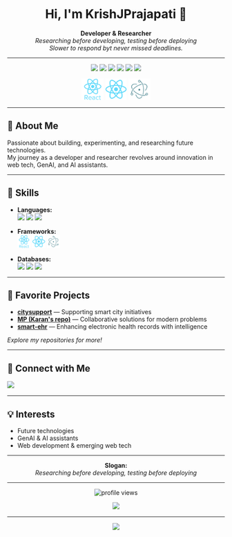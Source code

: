 <h1 align="center">Hi, I'm KrishJPrajapati 👋</h1>
<p align="center">
  <b>Developer & Researcher</b><br>
  <i>Researching before developing, testing before deploying</i><br>
  <i>Slower to respond byt never missed deadlines.</i>
</p>

---

<p align="center">
  <img src="https://img.shields.io/badge/Javascript-F7DF1E?style=for-the-badge&logo=javascript&logoColor=black"/>
  <img src="https://img.shields.io/badge/Python-3776AB?style=for-the-badge&logo=python&logoColor=white"/>
  <img src="https://img.shields.io/badge/C-00599C?style=for-the-badge&logo=c&logoColor=white"/>
  <img src="https://img.shields.io/badge/Postgres-4169E1?style=for-the-badge&logo=postgresql&logoColor=white"/>
  <img src="https://img.shields.io/badge/MongoDB-47A248?style=for-the-badge&logo=mongodb&logoColor=white"/>
  <img src="https://img.shields.io/badge/VectorDB-FF9900?style=for-the-badge"/>
</p>

<p align="center">
  <img src="https://raw.githubusercontent.com/devicons/devicon/master/icons/react/react-original-wordmark.svg" alt="React" width="50"/>
  <img src="https://raw.githubusercontent.com/devicons/devicon/master/icons/react/react-original.svg" alt="React Native" width="50"/>
  <img src="https://raw.githubusercontent.com/devicons/devicon/master/icons/electron/electron-original.svg" alt="Electron" width="50"/>
</p>

---

## 🚀 About Me

Passionate about building, experimenting, and researching future technologies.<br>
My journey as a developer and researcher revolves around innovation in web tech, GenAI, and AI assistants.

---

## 🧠 Skills

- **Languages:**  
  <img src="https://img.shields.io/badge/Javascript-F7DF1E?style=flat&logo=javascript&logoColor=black"/> 
  <img src="https://img.shields.io/badge/Python-3776AB?style=flat&logo=python&logoColor=white"/> 
  <img src="https://img.shields.io/badge/C-00599C?style=flat&logo=c&logoColor=white"/>

- **Frameworks:**  
  <img src="https://raw.githubusercontent.com/devicons/devicon/master/icons/react/react-original-wordmark.svg" alt="React" width="30"/>
  <img src="https://raw.githubusercontent.com/devicons/devicon/master/icons/react/react-original.svg" alt="React Native" width="30"/>
  <img src="https://raw.githubusercontent.com/devicons/devicon/master/icons/electron/electron-original.svg" alt="Electron" width="30"/>

- **Databases:**  
  <img src="https://img.shields.io/badge/Postgres-4169E1?style=flat&logo=postgresql&logoColor=white"/>
  <img src="https://img.shields.io/badge/MongoDB-47A248?style=flat&logo=mongodb&logoColor=white"/>
  <img src="https://img.shields.io/badge/VectorDB-FF9900?style=flat"/>

---

## 🌟 Favorite Projects

- <b><a href="#">citysupport</a></b> — Supporting smart city initiatives
- <b><a href="#">MP (Karan's repo)</a></b> — Collaborative solutions for modern problems
- <b><a href="#">smart-ehr</a></b> — Enhancing electronic health records with intelligence

*Explore my repositories for more!*

---

## 🔗 Connect with Me

<p>
  <a href="https://www.linkedin.com/in/krish-prajapati2538/">
    <img src="https://img.shields.io/badge/LinkedIn-0A66C2?style=for-the-badge&logo=linkedin&logoColor=white"/>
  </a>
</p>

---

## 💡 Interests

- Future technologies
- GenAI & AI assistants
- Web development & emerging web tech

---

<p align="center">
  <b>Slogan:</b><br>
  <i>Researching before developing, testing before deploying</i>
</p>

---

<p align="center">
  <img src="https://komarev.com/ghpvc/?username=KrishJPrajapati&style=for-the-badge" alt="profile views"/>
</p>

<p align="center">
  <img src="https://github-readme-stats.vercel.app/api?username=KrishJPrajapati&show_icons=true&theme=radical"/>
</p>

---

<p align="center">
  <img src="https://readme-typing-svg.demolab.com?font=Fira+Code&weight=500&size=24&pause=1000&color=F70000&center=true&vCenter=true&width=435&lines=Welcome+to+my+GitHub!;Let's+Connect+and+Innovate;Keep+Exploring+New+Tech!"/>
</p>
